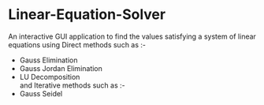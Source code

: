 # Linear-Equation-Solver
An interactive GUI application to find the values satisfying a system of linear equations using
Direct methods such as :-
* Gauss Elimination
* Gauss Jordan Elimination
* LU Decomposition <br />
and Iterative methods such as :-
* Gauss Seidel
